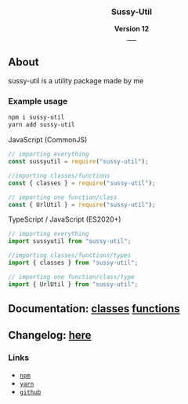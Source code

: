 <div align="center">
    <img src="./logo.png" alt="">
    <h3>Sussy-Util</h3>
    <strong>Version 12</strong>
    <br>
    <a href="https://www.npmjs.com/package/sussy-util">
        <img src="https://img.shields.io/npm/v/sussy-util.svg?style=flat" alt="">
    </a>
    <a href="https://npmjs.org/package/sussy-util">
        <img src="https://img.shields.io/npm/dt/sussy-util.svg?style=flat" alt="">
    </a>
    <a href="https://packagephobia.com/result?p=sussy-util">
        <img src="https://packagephobia.com/badge?p=sussy-util" alt="">
    </a>
    <a href="#contributors">
        <img src="https://img.shields.io/badge/all_contributors-1-red.svg?style=flat" alt="">
    </a>
    <a href="https://www.npmjs.com/package/sussy-util">
        <img src="https://shields.io/npm/l/sussy-util.svg" alt="">
    </a>
    <a href="https://www.jsdelivr.com/package/npm/sussy-util">
        <img src="https://data.jsdelivr.com/v1/package/npm/sussy-util/badge?style=rounded" alt="">
    </a>

</div>

## About

sussy-util is a utility package made by me

### Example usage

```bash
npm i sussy-util
yarn add sussy-util
```

JavaScript (CommonJS)

```js
// importing everything
const sussyutil = require("sussy-util");

//importing classes/functions
const { classes } = require("sussy-util");

// importing one function/class
const { UrlUtil } = require("sussy-util");
```

TypeScript / JavaScript (ES2020+)

```ts
// importing everything
import sussyutil from "sussy-util";

//importing classes/functions/types
import { classes } from "sussy-util";

// importing one function/class/type
import { UrlUtil } from "sussy-util";
```

## Documentation: [classes](./docs/classes/README.md) [functions](./docs/functions/README.md)

## Changelog: [here](./CHANGELOG/README.md)

### Links

- [`npm`](https://npmjs.com/package/sussy-util)
- [`yarn`](https://yarnpkg.com/package/sussy-util)
- [`github`](https://github.com/roteklaue/sussy-util)
